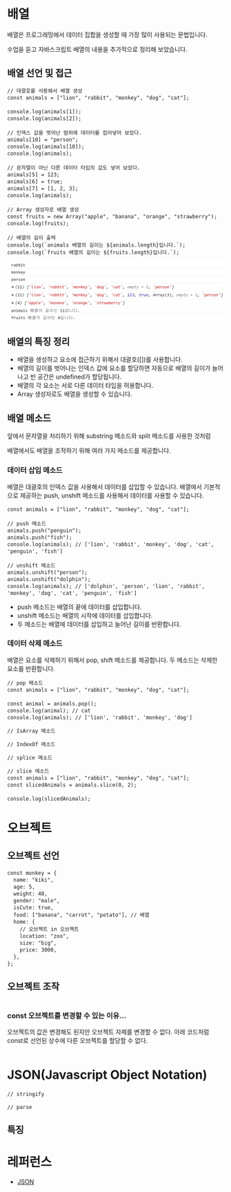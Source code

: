 # 배열

배열은 프로그래밍에서 데이터 집합을 생성할 때 가장 많이 사용되는 문법입니다.

수업을 듣고 자바스크립트 배열의 내용을 추가적으로 정리해 보았습니다.

## 배열 선언 및 접근

```
// 대괄호를 사용해서 배열 생성
const animals = ["lion", "rabbit", "monkey", "dog", "cat"];

console.log(animals[1]);
console.log(animals[2]);

// 인덱스 값을 벗어난 범위에 데이터를 집어넣어 보았다.
animals[10] = "person";
console.log(animals[10]);
console.log(animals);

// 문자열이 아닌 다른 데이터 타입의 값도 넣어 보았다.
animals[5] = 123;
animals[6] = true;
animals[7] = [1, 2, 3];
console.log(animals);

// Array 생성자로 배열 생성
const fruits = new Array("apple", "banana", "orange", "strawberry");
console.log(fruits);

// 배열의 길이 출력
console.log(`animals 배열의 길이는 ${animals.length}입니다.`);
console.log(`fruits 배열의 길이는 ${fruits.length}입니다.`);
```

![배열 선언 및 접근 실행 결과](./imgs/array_declare_example_1.png)

## 배열의 특징 정리

- 배열을 생성하고 요소에 접근하기 위해서 대괄호([])를 사용합니다.
- 배열의 길이를 벗어나는 인덱스 값에 요소를 할당하면 자동으로 배열의 길이가 늘어나고 빈 공간은 undefined가 할당됩니다.
- 배열의 각 요소는 서로 다른 데이터 타입을 허용합니다.
- Array 생성자로도 배열을 생성할 수 있습니다.

## 배열 메소드

앞에서 문자열을 처리하기 위해 substring 메소드와 split 메소드를 사용한 것처럼

배열에서도 배열을 조작하기 위해 여러 가지 메소드를 제공합니다.

### 데이터 삽입 메소드

배열은 대괄호의 인덱스 값을 사용해서 데이터를 삽입할 수 있습니다.
배열에서 기본적으로 제공하는 push, unshift 메소드를 사용해서 데이터를 사용할 수 있습니다.

```
const animals = ["lion", "rabbit", "monkey", "dog", "cat"];

// push 메소드
animals.push("penguin");
animals.push("fish");
console.log(animals); // ['lion', 'rabbit', 'monkey', 'dog', 'cat', 'penguin', 'fish']

// unshift 메소드
animals.unshift("person");
animals.unshift("dolphin");
console.log(animals); // ['dolphin', 'person', 'lion', 'rabbit', 'monkey', 'dog', 'cat', 'penguin', 'fish']
```

- push 메소드는 배열의 끝에 데이터를 삽입합니다.
- unshift 메소드는 배열의 시작에 데이터를 삽입합니다.
- 두 메소드는 배열에 데이터를 삽입하고 늘어난 길이를 반환합니다.

### 데이터 삭제 메소드

배열은 요소를 삭제하기 위해서 pop, shift 메소드를 제공합니다.
두 메소드는 삭제한 요소를 반환합니다.

```
// pop 메소드
const animals = ["lion", "rabbit", "monkey", "dog", "cat"];

const animal = animals.pop();
console.log(animal); // cat
console.log(animals); // ['lion', 'rabbit', 'monkey', 'dog']
```

```
// IsArray 메소드
```

```
// IndexOf 메소드
```

```
// splice 메소드
```

```
// slice 메소드
const animals = ["lion", "rabbit", "monkey", "dog", "cat"];
const slicedAnimals = animals.slice(0, 2);

console.log(slicedAnimals);
```

# 오브젝트

## 오브젝트 선언

```
const monkey = {
  name: "kiki",
  age: 5,
  weight: 40,
  gender: "male",
  isCute: true,
  food: ["banana", "carrot", "potato"], // 배열
  home: {
    // 오브젝트 in 오브젝트
    location: "zoo",
    size: "big",
    price: 3000,
  },
};
```

## 오브젝트 조작

```

```

### const 오브젝트를 변경할 수 있는 이유...

오브젝트의 값은 변경해도 된지만 오브젝트 자체를 변경할 수 없다. 아래 코드처럼 const로 선언된 상수에 다른 오브젝트를 할당할 수 없다.

```

```

# JSON(Javascript Object Notation)

```
// stringify
```

```
// parse
```

## 특징

# 레퍼런스

- [JSON](https://en.wikipedia.org/wiki/JSON)
